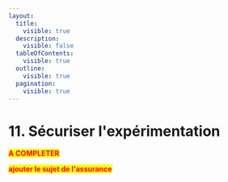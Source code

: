```yaml
---
layout:
  title:
    visible: true
  description:
    visible: false
  tableOfContents:
    visible: true
  outline:
    visible: true
  pagination:
    visible: true
---
```


# 11. Sécuriser l'expérimentation

<mark style="color:red;">**A COMPLETER**</mark>

<mark style="color:red;">**ajouter le sujet de l'assurance**</mark>
